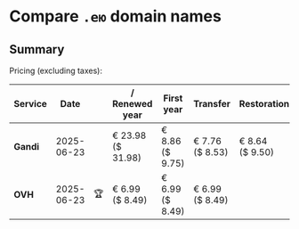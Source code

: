 # Compare `.ею` domain names

## Summary

Pricing (excluding taxes):

| Service | Date |  | / Renewed year | First year | Transfer | Restoration |
|--|--|--|--|--|--|--|
| **Gandi** | 2025-06-23 |  | € 23.98<br>($ 31.98) | € 8.86<br>($ 9.75) | € 7.76<br>($ 8.53) | € 8.64<br>($ 9.50) |
| **OVH** | 2025-06-23 | 🏆 | € 6.99<br>($ 8.49) | € 6.99<br>($ 8.49) | € 6.99<br>($ 8.49) |  |
